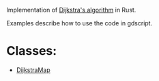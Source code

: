 Implementation of [Dijkstra's algorithm](https://en.wikipedia.org/wiki/Dijkstra's_algorithm) in Rust.

Examples describe how to use the code in gdscript.
# Classes:
- [DijkstraMap](./DijkstraMap.md)
